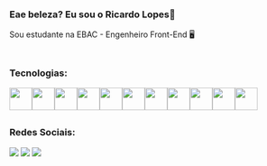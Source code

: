 
### Eae beleza? Eu sou o Ricardo Lopes👋

Sou estudante na EBAC - Engenheiro Front-End 🖥️

<img src="https://media3.giphy.com/media/ggK04fdPVARRtH8w7G/giphy.gif?cid=ecf05e47w0odivn7lwj4a0i6sbezpt31ta22tftha221cgyd&ep=v1_gifs_related&rid=giphy.gif&ct=g" alt="">

##

### Tecnologias:

<div style="display: flex">
    <img width="40" height="40" src="https://cdn.jsdelivr.net/gh/devicons/devicon/icons/html5/html5-original.svg" />
    <img width="40" height="40" src="https://cdn.jsdelivr.net/gh/devicons/devicon/icons/css3/css3-original.svg" />
    <img width="40" height="40" src="https://cdn.jsdelivr.net/gh/devicons/devicon/icons/bootstrap/bootstrap-original.svg" />
    <img width="40" height="40" src="https://cdn.jsdelivr.net/gh/devicons/devicon/icons/sass/sass-original.svg" />
    <img width="40" height="40" src="https://cdn.jsdelivr.net/gh/devicons/devicon/icons/less/less-plain-wordmark.svg" />
    <img width="40" height="40" src="https://cdn.jsdelivr.net/gh/devicons/devicon/icons/javascript/javascript-original.svg" />
    <img width="40" height="40" src="https://cdn.jsdelivr.net/gh/devicons/devicon/icons/typescript/typescript-original.svg" /> 
    <img width="40" height="40" src="https://cdn.jsdelivr.net/gh/devicons/devicon/icons/react/react-original.svg" />
    <img width="40" height="40" src="https://cdn.jsdelivr.net/gh/devicons/devicon/icons/vuejs/vuejs-original.svg" />
    <img width="40" height="40" src="https://cdn.jsdelivr.net/gh/devicons/devicon/icons/gulp/gulp-plain.svg" />
    <img width="40" height="40" src="https://cdn.jsdelivr.net/gh/devicons/devicon/icons/vscode/vscode-original.svg" />
</div>

##

### Redes Sociais:

<a href="https://www.instagram.com/ricardo_lopesfv/" target="_blank"><img src="https://img.shields.io/badge/Instagram-E4405F?style=for-the-badge&logo=instagram&logoColor=white"></a>
<a href="https://www.linkedin.com/in/ricardo-lopes-fonseca-venegas-379935159/" target="_blank"><img src="https://img.shields.io/badge/LinkedIn-0077B5?style=for-the-badge&logo=linkedin&logoColor=white"></a>
<a href="mailto:ricardolopesprog@gmail.com" target="_blank"><img src="https://img.shields.io/badge/Gmail-D14836?style=for-the-badge&logo=gmail&logoColor=white"></a>

